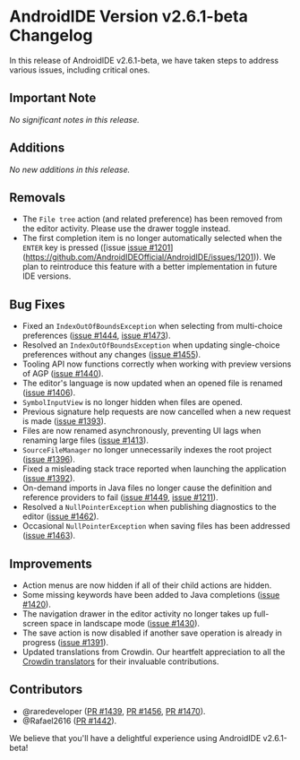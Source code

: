 # AndroidIDE Version v2.6.1-beta Changelog

In this release of AndroidIDE v2.6.1-beta, we have taken steps to address various issues, including critical ones.

## Important Note

_No significant notes in this release._

## Additions

_No new additions in this release._

## Removals

- The `File tree` action (and related preference) has been removed from the editor activity. Please use the drawer toggle instead.
- The first completion item is no longer automatically selected when the `ENTER` key is pressed ([issue [issue #1201](https://github.com/AndroidIDEOfficial/AndroidIDE/issues/1201)](https://github.com/AndroidIDEOfficial/AndroidIDE/issues/1201)). We plan to reintroduce this feature with a better implementation in future IDE versions.

## Bug Fixes

- Fixed an `IndexOutOfBoundsException` when selecting from multi-choice preferences ([issue #1444](https://github.com/AndroidIDEOfficial/AndroidIDE/issues/1444), [issue #1473](https://github.com/AndroidIDEOfficial/AndroidIDE/issues/1473)).
- Resolved an `IndexOutOfBoundsException` when updating single-choice preferences without any changes ([issue #1455](https://github.com/AndroidIDEOfficial/AndroidIDE/issues/1455)).
- Tooling API now functions correctly when working with preview versions of AGP ([issue #1440](https://github.com/AndroidIDEOfficial/AndroidIDE/issues/1440)).
- The editor's language is now updated when an opened file is renamed ([issue #1406](https://github.com/AndroidIDEOfficial/AndroidIDE/issues/1406)).
- `SymbolInputView` is no longer hidden when files are opened.
- Previous signature help requests are now cancelled when a new request is made ([issue #1393](https://github.com/AndroidIDEOfficial/AndroidIDE/issues/1393)).
- Files are now renamed asynchronously, preventing UI lags when renaming large files ([issue #1413](https://github.com/AndroidIDEOfficial/AndroidIDE/issues/1413)).
- `SourceFileManager` no longer unnecessarily indexes the root project ([issue #1396](https://github.com/AndroidIDEOfficial/AndroidIDE/issues/1396)).
- Fixed a misleading stack trace reported when launching the application ([issue #1392](https://github.com/AndroidIDEOfficial/AndroidIDE/issues/1392)).
- On-demand imports in Java files no longer cause the definition and reference providers to fail ([issue #1449](https://github.com/AndroidIDEOfficial/AndroidIDE/issues/1449), [issue #1211](https://github.com/AndroidIDEOfficial/AndroidIDE/issues/1211)).
- Resolved a `NullPointerException` when publishing diagnostics to the editor ([issue #1462](https://github.com/AndroidIDEOfficial/AndroidIDE/issues/1462)).
- Occasional `NullPointerException` when saving files has been addressed ([issue #1463](https://github.com/AndroidIDEOfficial/AndroidIDE/issues/1463)).

## Improvements

- Action menus are now hidden if all of their child actions are hidden.
- Some missing keywords have been added to Java completions ([issue #1420](https://github.com/AndroidIDEOfficial/AndroidIDE/issues/1420)).
- The navigation drawer in the editor activity no longer takes up full-screen space in landscape mode ([issue #1430](https://github.com/AndroidIDEOfficial/AndroidIDE/issues/1430)).
- The save action is now disabled if another save operation is already in progress ([issue #1391](https://github.com/AndroidIDEOfficial/AndroidIDE/issues/1391)).
- Updated translations from Crowdin. Our heartfelt appreciation to all the [Crowdin translators](https://github.com/AndroidIDEOfficial/AndroidIDE/blob/dev/CROWDIN_CONTRIBUTORS.md) for their invaluable contributions.

## Contributors

- @raredeveloper ([PR #1439](https://github.com/AndroidIDEOfficial/AndroidIDE/issues/1439), [PR #1456](https://github.com/AndroidIDEOfficial/AndroidIDE/issues/1456), [PR #1470](https://github.com/AndroidIDEOfficial/AndroidIDE/issues/1470)).
- @Rafael2616 ([PR #1442](https://github.com/AndroidIDEOfficial/AndroidIDE/issues/1442)).

We believe that you'll have a delightful experience using AndroidIDE v2.6.1-beta!
